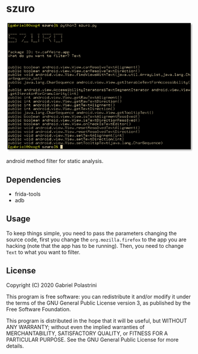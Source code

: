 # szuro

![](preview.png)

android method filter for static analysis.

## Dependencies

- frida-tools
- adb

## Usage

To keep things simple, you need to pass the parameters changing the source code, first you change the `org.mozilla.firefox`
to the app you are hacking (note that the app has to be running). Then, you need to change `Text` to what you want to filter.

## License

Copyright (C) 2020 Gabriel Polastrini

This program is free software: you can redistribute it and/or modify it under the terms of the GNU General Public License version 3, as published by the Free Software Foundation.

This program is distributed in the hope that it will be useful, but WITHOUT ANY WARRANTY; without even the implied warranties of MERCHANTABILITY, SATISFACTORY QUALITY, or FITNESS FOR A PARTICULAR PURPOSE. See the GNU General Public License for more details.
